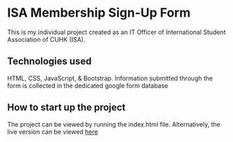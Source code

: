 # ISA Membership Sign-Up Form
This is my individual project created as an IT Officer of International Student Association of CUHK (ISA).

## Technologies used

HTML, CSS, JavaScript, & Bootstrap.
Information submitted through the form is collected in the dedicated google form database

## How to start up the project

The project can be viewed by running the index.html file. Alternatively, the live version can be viewed [here](https://www.isacuhk.com/membership)
